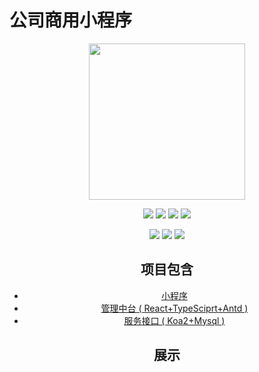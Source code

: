 # 公司商用小程序
<div align=center><img align="center" src="https://i.loli.net/2020/12/30/u4BcfRjk8q2DTFz.jpg" width="250px"/>

<div align=center>

[![](https://img.shields.io/badge/Wechat--informational?style=social&logo=wechat)](https://i.loli.net/2020/09/19/jHmZskwtUTF9oOh.png)
[![](https://img.shields.io/badge/Github--informational?style=social&logo=github)](https://github.com/Voyzz)
[![](https://img.shields.io/badge/Gmail--informational?style=social&logo=gmail)](voyzshen@gmail.com)
[![](https://img.shields.io/badge/Blog--informational?style=social&logo=micro.blog)](http://blog.voyz.vip/)

![](https://img.shields.io/github/last-commit/Voyzz/Fruit-store-mp?style=for-the-badge)
![](https://img.shields.io/npm/l/react-native-swiper-hooks?style=for-the-badge)
![](https://img.shields.io/github/languages/top/Voyzz/Fruit-store-mp?style=for-the-badge)

## 项目包含
- [小程序](https://github.com/Voyzz/MyCompany-miniProgram)
- [管理中台 ( React+TypeSciprt+Antd )](https://github.com/Voyzz/react-compony-mp-management)
- [服务接口 ( Koa2+Mysql )](https://github.com/Voyzz/koa-micro-service)

## 展示
